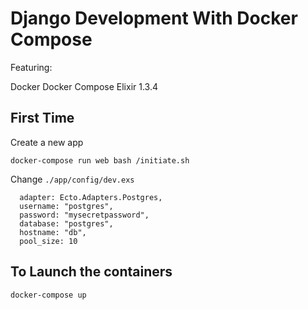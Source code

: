 # Django Development With Docker Compose

Featuring:

Docker
Docker Compose
Elixir 1.3.4

## First Time
Create a new app

`docker-compose run web bash /initiate.sh`

Change
`./app/config/dev.exs`
```
  adapter: Ecto.Adapters.Postgres,
  username: "postgres",
  password: "mysecretpassword",
  database: "postgres",
  hostname: "db",
  pool_size: 10
```

## To Launch the containers
`docker-compose up`
